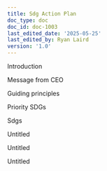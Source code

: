 ```yaml
---
title: Sdg Action Plan
doc_type: doc
doc_id: doc-1003
last_edited_date: '2025-05-25'
last_edited_by: Ryan Laird
version: '1.0'
---
```


<!-- Unsupported block type: embed -->



Introduction 

Message from CEO 

Guiding principles 

Priority SDGs

Sdgs

<!-- Unsupported block type: unsupported -->

Untitled 

Untitled

Untitled



<!-- Unsupported block type: child_database -->
